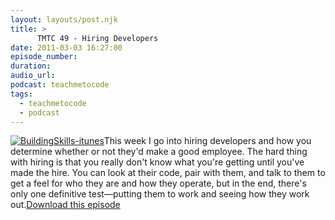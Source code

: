```yaml
---
layout: layouts/post.njk
title: >
      TMTC 49 - Hiring Developers
date: 2011-03-03 16:27:00
episode_number: 
duration: 
audio_url: 
podcast: teachmetocode
tags: 
  - teachmetocode
  - podcast
---
```


[![](http://teachmetocode.com/podcast/files/2010/08/BuildingSkills-itunes.jpg "BuildingSkills-itunes")](http://teachmetocode.com/podcast/files/2010/08/BuildingSkills-itunes.jpg)This week I go into hiring developers and how you determine whether or not they'd make a good employee. The hard thing with hiring is that you really don't know what you're getting until you've made the hire. You can look at their code, pair with them, and talk to them to get a feel for who they are and how they operate, but in the end, there's only one definitive test—putting them to work and seeing how they work out.[Download this episode](http://traffic.libsyn.com/charlesmaxwood/TMTC49HiringDevelopers.mp3)
